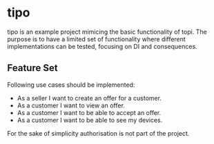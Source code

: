 # tipo

tipo is an example project mimicing the basic functionality of topi. The purpose is to have a limited set of functionality where different implementations can be tested, focusing on DI and consequences.

## Feature Set
Following use cases should be implemented:
- As a seller I want to create an offer for a customer.
- As a customer I want to view an offer.
- As a customer I want to be able to accept an offer.
- As a customer I want to be able to see my devices. 

For the sake of simplicity authorisation is not part of the project.